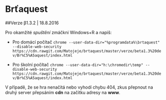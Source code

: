 # Brťaquest
##Verze β1.3.2 | 18.8.2016

Pro okamžité *spuštění* zmáčkni Windows+R a napiš:

* Pro domácí počítač
`chrome --user-data-dir="%programdata%\brtaquest" --disable-web-security https://cdn.rawgit.com/Matojeje/brtaquest/master/verze/beta1.3%20dev/Br%C5%A5aquest/index.html`

* Pro školní počítač
`chrome --user-data-dir="h:\chromedir\temp" --disable-web-security https://cdn.rawgit.com/Matojeje/brtaquest/master/verze/beta1.3%20dev/Br%C5%A5aquest/index.html`

V případě, že se hra nenačítá nebo vyhodí chybu 404, zkus přepnout na druhý server přepsáním **cdn** na začítku adresy na **www**.
